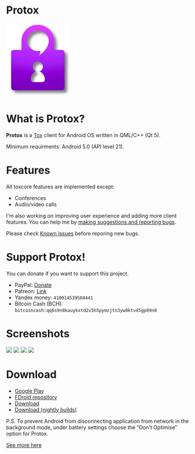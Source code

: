 # Protox

![Protox](resources/logo_small.png)

# What is Protox?

**Protox** is a [Tox](https://tox.chat/) client for Android OS written in QML/C++ (Qt 5).

Minimum requirments: Android 5.0 (API level 21).

# Features

All toxcore features are implemented except:
*  Conferences
*  Audio/video calls

I'm also working on improving user experience and adding more client features. You can help me by [making suggestions and reporting bugs](https://gitlab.com/Monsterovich/protox/issues).

Please check [Known issues](https://gitlab.com/Monsterovich/protox/-/wikis/Known-issues) before reporing new bugs.

# Support Protox!

You can donate if you want to support this project.

* PayPal: [Donate](https://www.paypal.me/monsterovich)
* Patreon: [Link](https://www.patreon.com/monsterovich)
* Yandex money: `410014539584441`
* Bitcoin Cash (BCH): `bitcoincash:qq6s9n8kauykxtd2v5h5pymzjtn3yw0ktvd5gp09n8`

# Screenshots

<img src="https://gitlab.com/Monsterovich/protox/-/raw/master/resources/screenshots/1.png"  width="150">
<img src="https://gitlab.com/Monsterovich/protox/-/raw/master/resources/screenshots/2.png"  width="150">
<img src="https://gitlab.com/Monsterovich/protox/-/raw/master/resources/screenshots/3.png"  width="150">
<img src="https://gitlab.com/Monsterovich/protox/-/raw/master/resources/screenshots/4.png"  width="150">

# Download

* [Google Play](https://play.google.com/store/apps/details?id=org.protox)
* [FDroid repository](https://submarine.strangled.net/fdroid/)
* [Download](https://gitlab.com/Monsterovich/protox/-/releases)
* [Download (nightly builds)](https://submarine.strangled.net/protox/builds/nightly/)


P.S. To prevent Android from disconnecting application from network in the background mode, under battery settings choose the “Don't Optimise” option for Protox.

[See more here](https://dontkillmyapp.com/)